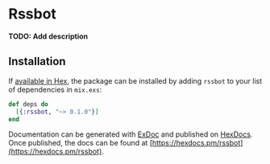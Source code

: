 # Rssbot

**TODO: Add description**

## Installation

If [available in Hex](https://hex.pm/docs/publish), the package can be installed
by adding `rssbot` to your list of dependencies in `mix.exs`:

```elixir
def deps do
  [{:rssbot, "~> 0.1.0"}]
end
```

Documentation can be generated with [ExDoc](https://github.com/elixir-lang/ex_doc)
and published on [HexDocs](https://hexdocs.pm). Once published, the docs can
be found at [https://hexdocs.pm/rssbot](https://hexdocs.pm/rssbot).

